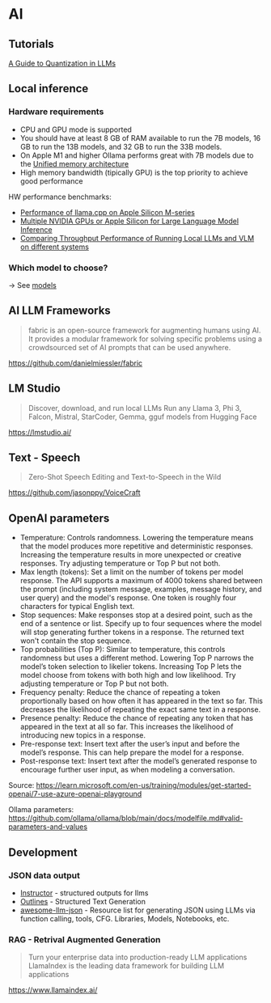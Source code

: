 # AI

## Tutorials

[A Guide to Quantization in LLMs](https://symbl.ai/developers/blog/a-guide-to-quantization-in-llms/)

## Local inference

### Hardware requirements

- CPU and GPU mode is supported
- You should have at least 8 GB of RAM available to run the 7B models, 16 GB to run the 13B models, and 32 GB to run the 33B models.
- On Apple M1 and higher Ollama performs great with 7B models due to the [Unified memory architecture](https://en.wikipedia.org/wiki/Apple_M1#Memory)
- High memory bandwidth (tipically GPU) is the top priority to achieve good performance

HW performance benchmarks:
- [Performance of llama.cpp on Apple Silicon M-series](https://github.com/ggerganov/llama.cpp/discussions/4167)
- [Multiple NVIDIA GPUs or Apple Silicon for Large Language Model Inference](https://github.com/XiongjieDai/GPU-Benchmarks-on-LLM-Inference)
- [Comparing Throughput Performance of Running Local LLMs and VLM on different systems](https://medium.com/aidatatools/comparing-throughput-performance-of-running-local-llms-and-vlm-on-different-systems-ca4ca82c8edc)

### Which model to choose?

-> See [models](models.md)

## AI LLM Frameworks

> fabric is an open-source framework for augmenting humans using AI. It provides a modular framework for solving specific problems using a crowdsourced set of AI prompts that can be used anywhere.

https://github.com/danielmiessler/fabric

## LM Studio

> Discover, download, and run local LLMs
> Run any Llama 3, Phi 3, Falcon, Mistral, StarCoder, Gemma, gguf models from Hugging Face

https://lmstudio.ai/

## Text - Speech

> Zero-Shot Speech Editing and Text-to-Speech in the Wild

https://github.com/jasonppy/VoiceCraft

## OpenAI parameters

- Temperature: Controls randomness. Lowering the temperature means that the model produces more repetitive and deterministic responses. Increasing the temperature results in more unexpected or creative responses. Try adjusting temperature or Top P but not both.
- Max length (tokens): Set a limit on the number of tokens per model response. The API supports a maximum of 4000 tokens shared between the prompt (including system message, examples, message history, and user query) and the model's response. One token is roughly four characters for typical English text.
- Stop sequences: Make responses stop at a desired point, such as the end of a sentence or list. Specify up to four sequences where the model will stop generating further tokens in a response. The returned text won't contain the stop sequence.
- Top probabilities (Top P): Similar to temperature, this controls randomness but uses a different method. Lowering Top P narrows the model’s token selection to likelier tokens. Increasing Top P lets the model choose from tokens with both high and low likelihood. Try adjusting temperature or Top P but not both.
- Frequency penalty: Reduce the chance of repeating a token proportionally based on how often it has appeared in the text so far. This decreases the likelihood of repeating the exact same text in a response.
- Presence penalty: Reduce the chance of repeating any token that has appeared in the text at all so far. This increases the likelihood of introducing new topics in a response.
- Pre-response text: Insert text after the user’s input and before the model’s response. This can help prepare the model for a response.
- Post-response text: Insert text after the model’s generated response to encourage further user input, as when modeling a conversation.

Source: https://learn.microsoft.com/en-us/training/modules/get-started-openai/7-use-azure-openai-playground

Ollama parameters: https://github.com/ollama/ollama/blob/main/docs/modelfile.md#valid-parameters-and-values

## Development

### JSON data output

- [Instructor](https://github.com/jxnl/instructor) - structured outputs for llms
- [Outlines](https://github.com/outlines-dev/outlines) - Structured Text Generation
- [awesome-llm-json](https://github.com/imaurer/awesome-llm-json) - Resource list for generating JSON using LLMs via function calling, tools, CFG. Libraries, Models, Notebooks, etc.

### RAG - Retrival Augmented Generation

> Turn your enterprise data into production-ready LLM applications
> LlamaIndex is the leading data framework for building LLM applications

https://www.llamaindex.ai/
